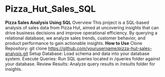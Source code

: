 # Pizza_Hut_Sales_SQL
**Pizza Sales Analysis Using SQL**
Overview
This project is a SQL-based analysis of sales data from Pizza Hut, aimed at uncovering insights that can drive business decisions and improve operational efficiency. By querying a relational database, we analyze sales trends, customer behavior, and product performance to gain actionable insights.
**How to Use**
Clone Repository: git clone https://github.com/yourusername/pizza-hut-sales-analysis.git
Setup Database: Load schema and data into your database system.
Execute Queries: Run SQL queries located in /queries folder against your database.
Review Results: Analyze query results in /results folder for insights.
